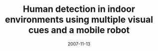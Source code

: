 ---
title: "Human detection in indoor environments using multiple visual cues and a mobile robot"
collection: publications-conference
permalink: 
excerpt: 'Paper describing the work I did during my Masters'
date: 2007-11-13
presentation_type: Oral
venue: 'Iberoamerican Congress on Pattern Recognition'
paperurl: https://link.springer.com/chapter/10.1007/978-3-540-76725-1_37
citation: '<b>Pszczolkowski, S.</b> and Soto, A., 2007, November. &quot;Human detection in indoor environments using multiple visual cues and a mobile robot&quot; <i>In Iberoamerican Congress on Pattern Recognition</i> (pp. 350-359). Springer, Berlin, Heidelberg'
---